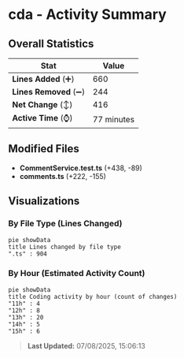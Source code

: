 # cda - Activity Summary 

## Overall Statistics

| Stat                   | Value                                                             |
| ---------------------- | ----------------------------------------------------------------- |
| **Lines Added** (➕)   | 660                                          |
| **Lines Removed** (➖) | 244                                        |
| **Net Change** (↕)    | 416                |
| **Active Time** (⌚)   | 77 minutes |


## Modified Files
- **CommentService.test.ts** (+438, -89)
- **comments.ts** (+222, -155)

## Visualizations

### By File Type (Lines Changed)

```mermaid
pie showData
title Lines changed by file type
".ts" : 904
```

### By Hour (Estimated Activity Count)

```mermaid
pie showData
title Coding activity by hour (count of changes)
"11h" : 4
"12h" : 8
"13h" : 20
"14h" : 5
"15h" : 6
```


> **Last Updated:** 07/08/2025, 15:06:13